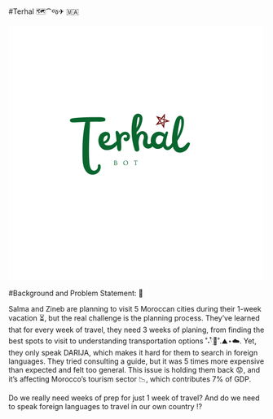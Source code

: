 #Terhal 🗺️⁀જ✈︎ 🇲🇦

![alt text](Logo/Terhal_bot.png)

#Background and Problem Statement: 💢

Salma and Zineb are planning to visit 5 Moroccan cities during their 1-week vacation ⏳, but the real challenge is the planning process. They’ve learned that for every week of travel, they need 3 weeks of planing, from finding the best spots to visit to understanding transportation options ˚˖𓍢ִ໋🍃˚.⛰️⋆☁️. Yet, they only speak DARIJA, which makes it hard for them to search in foreign languages. They tried consulting a guide, but it was 5 times more expensive than expected and felt too general. This issue is holding them back 😟, and it’s affecting Morocco’s tourism sector 📉, which contributes 7% of GDP.

Do we really need weeks of prep for just 1 week of travel? And do we need to speak foreign languages to travel in our own country ⁉️

